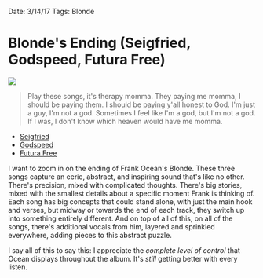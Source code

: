 Date: 3/14/17
Tags: Blonde

# Blonde's Ending (Seigfried, Godspeed, Futura Free)

![][image-1]

> Play these songs, it's therapy momma. They paying me momma, I should be paying them. I should be paying y'all honest to God. I'm just a guy, I'm not a god. Sometimes I feel like I'm a god, but I'm not a god. If I was, I don't know which heaven would have me momma.

- [Seigfried][1]
- [Godspeed][2]
- [Futura Free][3]

I want to zoom in on the ending of Frank Ocean's Blonde. These three songs capture an eerie, abstract, and inspiring sound that's like no other. There's precision, mixed with complicated thoughts. There's big stories, mixed with the smallest details about a specific moment Frank is thinking of. Each song has big concepts that could stand alone, with just the main hook and verses, but midway or towards the end of each track, they switch up into something entirely different. And on top of all of this, on all of the songs, there's additional vocals from him, layered and sprinkled everywhere, adding pieces to this abstract puzzle.

I say all of this to say this: I appreciate the *complete level of control* that Ocean displays throughout the album. It's *still* getting better with every listen.

[1]:	https://dl.dropboxusercontent.com/s/vhhb1nn948ldq5y/15%20Seigfried.mp3
[2]:	https://dl.dropboxusercontent.com/s/wzf306y09me5760/16%20Godspeed.mp3
[3]:	https://dl.dropboxusercontent.com/s/rlkstngzajojkiy/17%20Futura%20Free.mp3

[image-1]:	http://img.wennermedia.com/social/frank-ocean-lgbtq-essay-boys-dont-cry-298073e9-a36a-4880-a84c-495e0862f5be.jpg